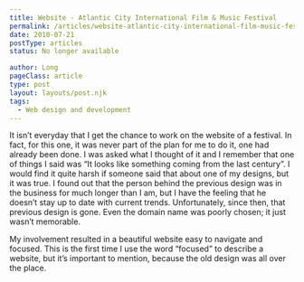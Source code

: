 ```yaml
---
title: Website - Atlantic City International Film & Music Festival
permalink: /articles/website-atlantic-city-international-film-music-festival/
date: 2010-07-21
postType: articles
status: No longer available

author: Long
pageClass: article
type: post
layout: layouts/post.njk
tags:
  - Web design and development
---
```


It isn’t everyday that I get the chance to work on the website of a festival. In fact, for this one, it was never part of the plan for me to do it, one had already been done. I was asked what I thought of it and I remember that one of things I said was “It looks like something coming from the last century”. I would find it quite harsh if someone said that about one of my designs, but it was true. I found out that the person behind the previous design was in the business for much longer than I am, but I have the feeling that he doesn’t stay up to date with current trends. Unfortunately, since then, that previous design is gone. Even the domain name was poorly chosen; it just wasn’t memorable.

My involvement resulted in a beautiful website easy to navigate and focused. This is the first time I use the word “focused” to describe a website, but it’s important to mention, because the old design was all over the place.
